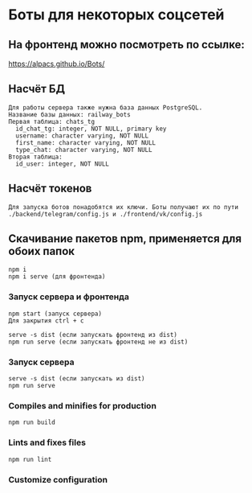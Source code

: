 # Боты для некоторых соцсетей


## На фронтенд можно посмотреть по ссылке:
https://alpacs.github.io/Bots/

## Насчёт БД
```
Для работы сервера также нужна база данных PostgreSQL.
Название базы данных: railway_bots
Первая таблица: chats_tg
  id_chat_tg: integer, NOT NULL, primary key
  username: character varying, NOT NULL
  first_name: character varying, NOT NULL
  type_chat: character varying, NOT NULL
Вторая таблица:
  id_user: integer, NOT NULL
```

## Насчёт токенов
```
Для запуска ботов понадобятся их ключи. Боты получают их по пути ./backend/telegram/config.js и ./frontend/vk/config.js
```
## Скачивание пакетов npm, применяется для обоих папок
```
npm i 
npm i serve (для фронтенда)
```

### Запуск сервера и фронтенда
```
npm start (запуск сервера)
Для закрытия ctrl + c

serve -s dist (если запускать фронтенд из dist)
npm run serve (если запускать фронтенд не из dist)
```

### Запуск сервера
```
serve -s dist (если запускать из dist)
npm run serve
```

### Compiles and minifies for production
```
npm run build
```

### Lints and fixes files
```
npm run lint
```

### Customize configuration
